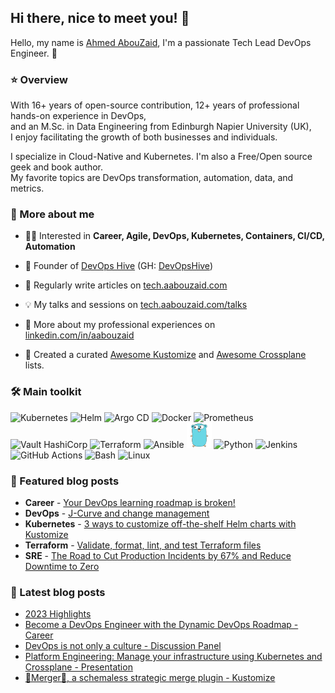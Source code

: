 ## Hi there, nice to meet you! 🐧️

Hello, my name is [Ahmed AbouZaid](https://tech.aabouzaid.com/), I'm a passionate Tech Lead DevOps Engineer. 👋

### ⭐ Overview

With 16+ years of open-source contribution, 12+ years of professional hands-on experience in DevOps,</br>
and an M.Sc. in Data Engineering from Edinburgh Napier University (UK),</br>
I enjoy facilitating the growth of both businesses and individuals.

I specialize in Cloud-Native and Kubernetes. I'm also a Free/Open source geek and book author.</br>
My favorite topics are DevOps transformation, automation, data, and metrics.


### 🧐 More about me

- 👨‍💻 Interested in **Career, Agile, DevOps, Kubernetes, Containers, CI/CD, Automation**

- 🐝 Founder of [DevOps Hive](https://devopshive.net/) (GH: [DevOpsHive](https://github.com/DevOpsHiveHQ))

- 📝 Regularly write articles on [tech.aabouzaid.com](https://tech.aabouzaid.com/)

- 💡 My talks and sessions on [tech.aabouzaid.com/talks](https://tech.aabouzaid.com/talks)

- 📜️ More about my professional experiences on [linkedin.com/in/aabouzaid](https://www.linkedin.com/in/aabouzaid/)

- 📁 Created a curated [Awesome Kustomize](https://github.com/DevOpsHiveHQ/awesome-kustomize) and [Awesome Crossplane](https://github.com/DevOpsHiveHQ/awesome-crossplane) lists.


### 🛠️ Main toolkit
<p>
  <img src="https://www.vectorlogo.zone/logos/kubernetes/kubernetes-icon.svg" title="Kubernetes" alt="Kubernetes" width="40" height="40"/>
  <img src="https://www.vectorlogo.zone/logos/helmsh/helmsh-icon.svg" title="Helm" alt="Helm" width="40" height="40"/>
  <img src="https://www.vectorlogo.zone/logos/argoprojio/argoprojio-icon.svg" title="Argo CD" alt="Argo CD" width="40" height="40"/>
  <img src="https://www.vectorlogo.zone/logos/docker/docker-official.svg" title="Docker" alt="Docker" width="40" height="40"/>
  <img src="https://www.vectorlogo.zone/logos/prometheusio/prometheusio-icon.svg" title="Prometheus" alt="Prometheus" width="40" height="40"/>
  <img src="https://www.vectorlogo.zone/logos/vaultproject/vaultproject-icon.svg" title="Vault HashiCorp" alt="Vault HashiCorp" width="40" height="40"/>
  <img src="https://www.vectorlogo.zone/logos/terraformio/terraformio-icon.svg" title="Terraform" alt="Terraform" width="40" height="40"/>
  <img src="https://www.vectorlogo.zone/logos/ansible/ansible-icon.svg" title="Ansible" alt="Ansible" width="40" height="40"/>
  <img src="https://raw.githubusercontent.com/devicons/devicon/master/icons/go/go-original.svg" title="Go" alt="Go" width="40" height="40"/>
  <img src="https://www.vectorlogo.zone/logos/python/python-icon.svg" title="Python" alt="Python" width="40" height="40"/>
  <img src="https://www.vectorlogo.zone/logos/jenkins/jenkins-icon.svg" title="Jenkins" alt="Jenkins" width="40" height="40"/>
  <img src="https://github.githubassets.com/images/modules/site/features/actions-icon-actions.svg" title="GitHub Actions" alt="GitHub Actions" width="40" height="40"/>
  <img src="https://www.vectorlogo.zone/logos/gnu_bash/gnu_bash-icon.svg" title="Bash" alt="Bash" width="40" height="40"/>
  <img src="https://www.vectorlogo.zone/logos/linux/linux-icon.svg" title="Linux" alt="Linux" width="40" height="40"/>
<p/>


### 📕️ Featured blog posts
- **Career** - [Your DevOps learning roadmap is broken!](https://tech.aabouzaid.com/2023/06/your-devops-learning-roadmap-is-broken.html)
- **DevOps** - [J-Curve and change management](https://tech.aabouzaid.com/2019/05/devops-and-change-management-agile.html)
- **Kubernetes** - [3 ways to customize off-the-shelf Helm charts with Kustomize](https://tech.aabouzaid.com/2020/09/3-ways-to-customize-off-the-shelf-helm-charts-with-kustomize-kubernetes.html)
- **Terraform** - [Validate, format, lint, and test Terraform files](https://tech.aabouzaid.com/2020/04/validate-format-lint-and-test-terraform-iac-ci.html)
- **SRE** - [The Road to Cut Production Incidents by 67% and Reduce Downtime to Zero](https://tech.aabouzaid.com/2020/01/the-road-to-cut-production-incidents-by-67-percent-and-reduce-downtime-to-zero.html)


### 📑️ Latest blog posts
<!-- BLOG-POST-LIST:START -->
- [2023 Highlights](https://tech.aabouzaid.com/2023/12/2023-highlights.html)
- [Become a DevOps Engineer with the Dynamic DevOps Roadmap - Career](https://tech.aabouzaid.com/2023/12/become-devops-engineer-with-dynamic-devops-roadmap-career.html)
- [DevOps is not only a culture - Discussion Panel](https://tech.aabouzaid.com/2023/11/devops-is-not-only-a-culture.html)
- [Platform Engineering: Manage your infrastructure using Kubernetes and Crossplane - Presentation](https://tech.aabouzaid.com/2023/11/platform-engineering-manage-your-infrastructure-using-kubernetes-and-crossplane.html)
- [🔀Merger🔀, a schemaless strategic merge plugin - Kustomize](https://tech.aabouzaid.com/2023/09/merger-schemaless-strategic-merge-plugin-kustomize.html)
<!-- BLOG-POST-LIST:END -->
